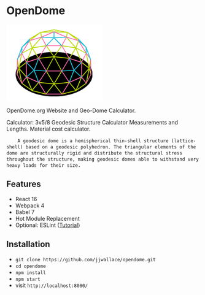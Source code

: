 # OpenDome

![alt text](https://raw.githubusercontent.com/jjwallace/opendome/master/src/assets/img/iso-dome.png)

OpenDome.org Website and Geo-Dome Calculator.

Calculator:
    3v5/8 Geodesic Structure Calculator
        Measurements and Lengths.
        Material cost calculator.

        A geodesic dome is a hemispherical thin-shell structure (lattice-shell) based on a geodesic polyhedron. The triangular elements of the dome are structurally rigid and distribute the structural stress throughout the structure, making geodesic domes able to withstand very heavy loads for their size.

## Features

* React 16
* Webpack 4
* Babel 7
* Hot Module Replacement
* Optional: ESLint ([Tutorial](https://www.robinwieruch.de/react-eslint-webpack-babel/))

## Installation

* `git clone https://github.com/jjwallace/opendome.git`
* `cd opendome`
* `npm install`
* `npm start`
* visit `http://localhost:8080/`
